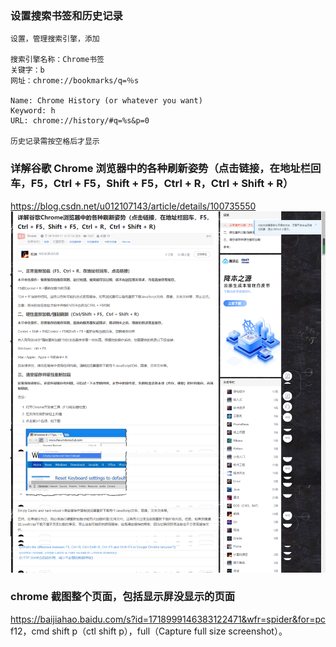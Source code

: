 ### 设置搜索书签和历史记录

```
设置，管理搜索引擎，添加

搜索引擎名称：Chrome书签
关键字：b
网址：chrome://bookmarks/q=％s

Name: Chrome History (or whatever you want)
Keyword: h
URL: chrome://history/#q=%s&p=0

历史记录需按空格后才显示
```

### 详解谷歌 Chrome 浏览器中的各种刷新姿势（点击链接，在地址栏回车，F5，Ctrl + F5，Shift + F5，Ctrl + R，Ctrl + Shift + R）

https://blog.csdn.net/u012107143/article/details/100735550  
![](./img/2022-06-03-14-05-14.png)

### chrome 截图整个页面，包括显示屏没显示的页面

https://baijiahao.baidu.com/s?id=1718999146383122471&wfr=spider&for=pc
f12，cmd shift p（ctl shift p），full（Capture full size screenshot）。
